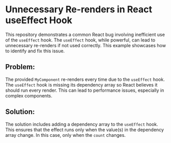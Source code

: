 # Unnecessary Re-renders in React useEffect Hook
This repository demonstrates a common React bug involving inefficient use of the `useEffect` hook. The `useEffect` hook, while powerful, can lead to unnecessary re-renders if not used correctly. This example showcases how to identify and fix this issue.

## Problem:
The provided `MyComponent` re-renders every time due to the `useEffect` hook. The `useEffect` hook is missing its dependency array so React believes it should run every render. This can lead to performance issues, especially in complex components.

## Solution:
The solution includes adding a dependency array to the `useEffect` hook. This ensures that the effect runs only when the value(s) in the dependency array change. In this case, only when the `count` changes.